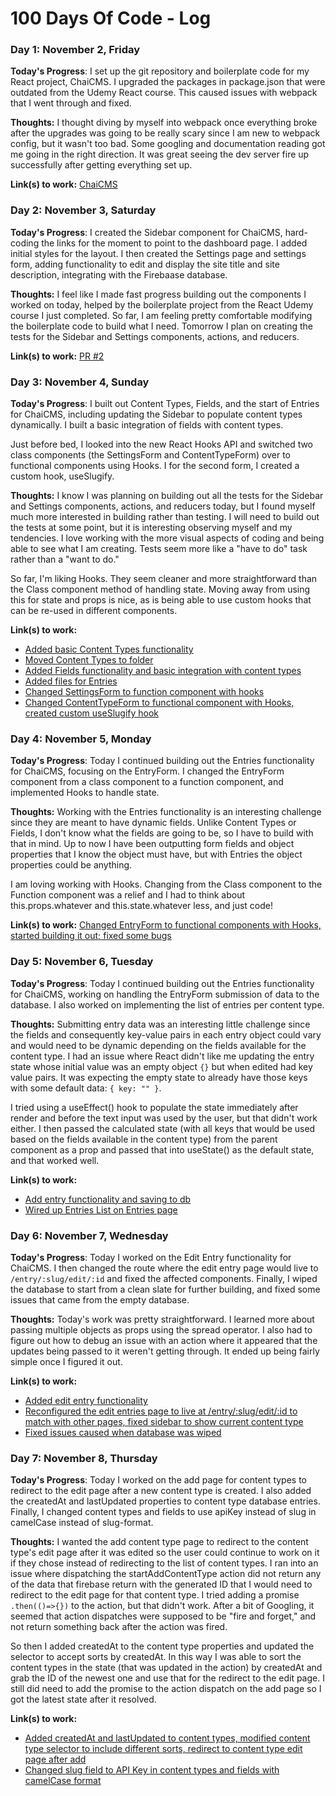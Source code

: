 # 100 Days Of Code - Log

### Day 1: November 2, Friday

**Today's Progress**: I set up the git repository and boilerplate code for my React project, ChaiCMS. I upgraded the packages in package.json that were outdated from the Udemy React course. This caused issues with webpack that I went through and fixed.

**Thoughts:** I thought diving by myself into webpack once everything broke after the upgrades was going to be really scary since I am new to webpack config, but it wasn't too bad. Some googling and documentation reading got me going in the right direction. It was great seeing the dev server fire up successfully after getting everything set up.

**Link(s) to work:** [ChaiCMS](https://github.com/ndjamenamarmon/chaicms)


### Day 2: November 3, Saturday

**Today's Progress**: I created the Sidebar component for ChaiCMS, hard-coding the links for the moment to point to the dashboard page. I added initial styles for the layout. I then created the Settings page and settings form, adding functionality to edit and display the site title and site description, integrating with the Firebaase database.

**Thoughts:** I feel like I made fast progress building out the components I worked on today, helped by the boilerplate project from the React Udemy course I just completed. So far, I am feeling pretty comfortable modifying the boilerplate code to build what I need. Tomorrow I plan on creating the tests for the Sidebar and Settings components, actions, and reducers.

**Link(s) to work:** [PR #2](https://github.com/ndjamenamarmon/chaicms/pull/2)


### Day 3: November 4, Sunday

**Today's Progress**: I built out Content Types, Fields, and the start of Entries for ChaiCMS, including updating the Sidebar to populate content types dynamically. I built a basic integration of fields with content types.

Just before bed, I looked into the new React Hooks API and switched two class components (the SettingsForm and ContentTypeForm) over to functional components using Hooks. I for the second form, I created a custom hook, useSlugify.

**Thoughts:** I know I was planning on building out all the tests for the Sidebar and Settings components, actions, and reducers today, but I found myself much more interested in building rather than testing. I will need to build out the tests at some point, but it is interesting observing myself and my tendencies. I love working with the more visual aspects of coding and being able to see what I am creating. Tests seem more like a "have to do" task rather than a "want to do."

So far, I'm liking Hooks. They seem cleaner and more straightforward than the Class component method of handling state. Moving away from using this for state and props is nice, as is being able to use custom hooks that can be re-used in different components.

**Link(s) to work:**
- [Added basic Content Types functionality](https://github.com/ndjamenamarmon/chaicms/commit/afc570f367e1186f85ef2ad17962f1b7bc0e1d08)
- [Moved Content Types to folder](https://github.com/ndjamenamarmon/chaicms/commit/eb54e61b0d6763541e7591cdfba597b4ed27400f)
- [Added Fields functionality and basic integration with content types](https://github.com/ndjamenamarmon/chaicms/commit/0026a96b160c260af939abd2eb7ad4d6da7be4d5)
- [Added files for Entries](https://github.com/ndjamenamarmon/chaicms/commit/5633a4af3a19e8aed90f298be238cded9886aeda)
- [Changed SettingsForm to function component with hooks](https://github.com/ndjamenamarmon/chaicms/commit/b9e8a71dfdea13cc68c4baf2f6876c13428c3fb0)
- [Changed ContentTypeForm to functional component with Hooks, created custom useSlugify hook](https://github.com/ndjamenamarmon/chaicms/commit/7c1fa8d44f2f045bb60d86ab551898b0b346c30b)


### Day 4: November 5, Monday

**Today's Progress**: Today I continued building out the Entries functionality for ChaiCMS, focusing on the EntryForm. I changed the EntryForm component from a class component to a function component, and implemented Hooks to handle state.

**Thoughts:** Working with the Entries functionality is an interesting challenge since they are meant to have dynamic fields. Unlike Content Types or Fields, I don't know what the fields are going to be, so I have to build with that in mind. Up to now I have been outputting form fields and object properties that I know the object must have, but with Entries the object properties could be anything. 

I am loving working with Hooks. Changing from the Class component to the Function component was a relief and I had to think about this.props.whatever and this.state.whatever less, and just code!

**Link(s) to work:** [Changed EntryForm to functional components with Hooks, started building it out; fixed some bugs](https://github.com/ndjamenamarmon/chaicms/commit/31431f057ce08c42fb43162dd6787e7002d4d5f1)


### Day 5: November 6, Tuesday

**Today's Progress**: Today I continued building out the Entries functionality for ChaiCMS, working on handling the EntryForm submission of data to the database. I also worked on implementing the list of entries per content type. 

**Thoughts:** Submitting entry data was an interesting little challenge since the fields and consequently key-value pairs in each entry object could vary and would need to be dynamic depending on the fields available for the content type. I had an issue where React didn't like me updating the entry state whose initial value was an empty object ```{}``` but when edited had key value pairs. It was expecting the empty state to already have those keys with some default data: ```{ key: "" }```.

I tried using a useEffect() hook to populate the state immediately after render and before the text input was used by the user, but that didn't work either. I then passed the calculated state (with all keys that would be used based on the fields available in the content type) from the parent component as a prop and passed that into useState() as the default state, and that worked well. 

**Link(s) to work:**
- [Add entry functionality and saving to db](https://github.com/ndjamenamarmon/chaicms/commit/9c4aeb817895bafdb4469fda8a33390d218885aa)
- [Wired up Entries List on Entries page](https://github.com/ndjamenamarmon/chaicms/commit/0178c875dfc7d155b21ff20e158af9cecd4684f4)


### Day 6: November 7, Wednesday

**Today's Progress**: Today I worked on the Edit Entry functionality for ChaiCMS. I then changed the route where the edit entry page would live to ```/entry/:slug/edit/:id``` and fixed the affected components. Finally, I wiped the database to start from a clean slate for further building, and fixed some issues that came from the empty database. 

**Thoughts:** Today's work was pretty straightforward. I learned more about passing multiple objects as props using the spread operator. I also had to figure out how to debug an issue with an action where it appeared that the updates being passed to it weren't getting through. It ended up being fairly simple once I figured it out.

**Link(s) to work:**
- [Added edit entry functionality](https://github.com/ndjamenamarmon/chaicms/commit/0f3abd7390a8185f244d68fa98d505b9a0e6a7d3)
- [Reconfigured the edit entries page to live at /entry/:slug/edit/:id to match with other pages, fixed sidebar to show current content type](https://github.com/ndjamenamarmon/chaicms/commit/abd42977d60627b9b0a1103d7128768bb5c42473)
- [Fixed issues caused when database was wiped](https://github.com/ndjamenamarmon/chaicms/commit/a70e624ee04d4332307f48e191b0450899fa895c)


### Day 7: November 8, Thursday

**Today's Progress**: Today I worked on the add page for content types to redirect to the edit page after a new content type is created. I also added the createdAt and lastUpdated properties to content type database entries. Finally, I changed content types and fields to use apiKey instead of slug in camelCase instead of slug-format.

**Thoughts:** I wanted the add content type page to redirect to the content type's edit page after it was edited so the user could continue to work on it if they chose instead of redirecting to the list of content types. I ran into an issue where dispatching the startAddContentType action did not return any of the data that firebase return with the generated ID that I would need to redirect to the edit page for that content type. I tried adding a promise ```.then(()=>{})``` to the action, but that didn't work. After a bit of Googling, it seemed that action dispatches were supposed to be "fire and forget," and not return something back after the action was fired.

So then I added createdAt to the content type properties and updated the selector to accept sorts by createdAt. In this way I was able to sort the content types in the state (that was updated in the action) by createdAt and grab the ID of the newest one and use that for the redirect to the edit page. I still did need to add the promise to the action dispatch on the add page so I got the latest state after it resolved.

**Link(s) to work:**
- [Added createdAt and lastUpdated to content types, modified content type selector to include different sorts, redirect to content type edit page after add](https://github.com/ndjamenamarmon/chaicms/commit/977a1206a0d45e83a7a61ea1756f2d604c0992dd)
- [Changed slug field to API Key in content types and fields with camelCase format](https://github.com/ndjamenamarmon/chaicms/commit/9af9905bb797e36b8a13e6b2df1cc76e1f91a05a)
